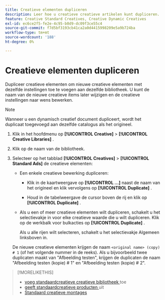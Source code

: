 ```yaml
---
title: Creatieve elementen dupliceren
description: Leer hoe u creatieve creatieve artikelen kunt dupliceren.
feature: Creative Standard Creatives, Creative Dynamic Creatives
exl-id: ec6ce2f5-fe2e-4c95-b0d9-dc09f3ce55c4
source-git-commit: f7d5bf3193cb41ca2a0d4415998209e5a9b724ba
workflow-type: tm+mt
source-wordcount: '188'
ht-degree: 0%

---
```


# Creatieve elementen dupliceren

Dupliceer creatieve elementen om nieuwe creatieve elementen met dezelfde instellingen toe te voegen aan dezelfde bibliotheek. U kunt de naam van de nieuwe creatieve items later wijzigen en de creatieve instellingen naar wens bewerken.

>[!NOTE]
>
>Wanneer u een dynamisch creatief document dupliceert, wordt het duplicaat toegevoegd aan dezelfde catalogus als het origineel.

1. Klik in het hoofdmenu op **[!UICONTROL Creative]** > **[!UICONTROL Creative Libraries]** .

1. Klik op de naam van de bibliotheek.

1. Selecteer op het tabblad **[!UICONTROL Creatives]** > **[!UICONTROL Standard Ads]** de creatieve elementen:

   * Een enkele creatieve bewerking dupliceren:

      * Klik in de kaartweergave op **[!UICONTROL ...]** naast de naam van het origineel en klik vervolgens op **[!UICONTROL Duplicate]** .

      * Houd in de tabelweergave de cursor boven de rij en klik op **[!UICONTROL Duplicate]** .

   * Als u een of meer creatieve elementen wilt dupliceren, schakelt u het selectievakje in voor elke creatieve waarde die u wilt dupliceren. Klik op de werkbalk voor bulkacties op **[!UICONTROL Duplicate]** .

     Als u alle rijen wilt selecteren, schakelt u het selectievakje Algemeen linksboven in.

   De nieuwe creatieve elementen krijgen de naam `<original name> (copy) # 1` (of het volgende nummer in de reeks). Als u bijvoorbeeld twee duplicaten maakt van &quot;Afbeelding testen&quot;, krijgen de duplicaten de naam &quot;Afbeelding testen (kopie) # 1&quot; en &quot;Afbeelding testen (kopie) # 2&quot;.

<!-- Add to TOC later when this feature is available to users:

>* [Edit dynamic creatives](creative-edit-dynamic.md)
>* [Dynamic ad settings](creative-settings-dynamic.md)
-->

>[!MORELIKETHIS]
>
>* [ voeg standaardcreatieve creatieve bibliotheek ](creative-add-standard.md) toe
>* [ geeft standaardcreatieve producten ](creative-edit-standard.md) uit
>* [ Standaard creatieve montages ](creative-settings-standard.md)
